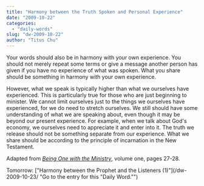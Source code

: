 ```yaml
---
title: "Harmony between the Truth Spoken and Personal Experience"
date: "2009-10-22"
categories: 
  - "daily-words"
slug: "dw-2009-10-22"
author: "Titus Chu"
---
```


Your words should also be in harmony with your own experience. You should not merely repeat some terms or give a message another person has given if you have no experience of what was spoken. What you share should be something in harmony with your own experience.

However, what we speak is typically higher than what we ourselves have experienced. This is particularly true for those who are just beginning to minister. We cannot limit ourselves just to the things we ourselves have experienced, for we do need to stretch ourselves. We still should have some understanding of what we are speaking about, even though it may be beyond our present experience. For example, when we talk about God's economy, we ourselves need to appreciate it and enter into it. The truth we release should not be something separate from our experience. What we share should be according to the principle of incarnation in the New Testament.

Adapted from [_Being One with the Ministry_](/book-one-with-the-ministry-vol-1/ "Go to the entry for this book."), volume one, pages 27-28.

Tomorrow: ["Harmony between the Prophet and the Listeners (1)"](/dw-2009-10-23/ "Go to the entry for this "Daily Word."")
